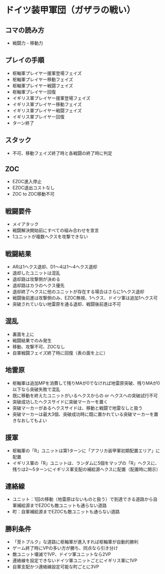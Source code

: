 # ドイツ装甲軍団（ガザラの戦い）

## コマの読み方
- 戦闘力 - 移動力

## プレイの手順
- 枢軸軍プレイヤー援軍登場フェイズ
- 枢軸軍プレイヤー移動フェイズ
- 枢軸軍プレイヤー戦闘フェイズ
- 枢軸軍プレイヤー回復
- イギリス軍プレイヤー援軍登場フェイズ
- イギリス軍プレイヤー移動フェイズ
- イギリス軍プレイヤー戦闘フェイズ
- イギリス軍プレイヤー回復
- ターン終了

## スタック
- 不可、移動フェイズ終了時と各戦闘の終了時に判定

## ZOC
- EZOC進入停止
- EZOC退出コストなし
- ZOC to ZOC移動不可

## 戦闘要件
- メイアタック
- 戦闘解決開始前にすべての組み合わせを宣言
- 1ユニットが複数ヘクスを攻撃できない

## 戦闘結果
- ARは1ヘクス退却、D1～4は1～4ヘクス退却
- 退却したユニットは混乱
- 退却路は攻撃側が決める
- 退却路はカラのヘクス優先
- 退却終了ヘクスに他のユニットが存在する場合はさらに1ヘクス退却
- 戦闘後前進は攻撃側のみ、EZOC無視、1ヘクス、ドイツ軍は追加1ヘクス可
- 突破されていない地雷原を通る退却、戦闘後前進は不可

## 混乱
- 裏面を上に
- 戦闘結果でのみ発生
- 移動、攻撃不可、ZOCなし
- 自軍戦闘フェイズ終了時に回復（表の面を上に）

## 地雷原
- 枢軸軍は追加MPを消費して残りMAが0でなければ地雷原突破、残りMAが0以下なら突破失敗で混乱
- 既に移動を終えたユニットがいるヘクスからの or ヘクスへの突破試行不可
- 突破成功したヘクスサイドに突破マーカーを置く
- 突破マーカーがあるヘクスサイドは、移動と戦闘で地雷なしと扱う
- 突破マーカーは最大3個、突破成功時に既に置かれている突破マーカーを置きなおしてもよい

## 援軍
- 枢軸軍の「R」ユニットは第1ターンに「アフリカ装甲軍初期配置エリア」に配置
- イギリス軍の「R」ユニットは、ランダムに5個をマップの「R」ヘクスに、残りは2～5ターンにイギリス軍支配の補給源ヘクスに配置（配置時に開示）

## 連絡線
- ユニット：1回の移動（地雷原はないものと扱う）で到達できる道路から自軍補給源までEZOCも敵ユニットも通らない道路
- 町：自軍補給源までEZOCも敵ユニットも通らない道路

## 勝利条件
- 「至トブルク」な道路に枢軸軍が進入すれば枢軸軍が自動的勝利
- ゲーム終了時にVPの多い方が勝ち、同点なら引き分け
- 敵ユニット壊滅で1VP、ドイツ軍ユニットなら2VP
- 連絡線を設定できないドイツ軍ユニットごとにイギリス軍に1VP
- 自軍支配かつ連絡線設定可能な町ごとに3VP
